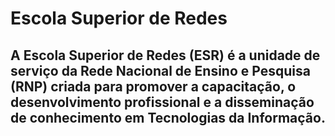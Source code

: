 # Escola Superior de Redes
A **Escola Superior de Redes (ESR)** é a unidade de serviço da **Rede Nacional de Ensino e Pesquisa (RNP)** criada para promover a **capacitação**, o **desenvolvimento profissional** e a **disseminação de conhecimento** em Tecnologias da Informação.
---